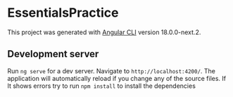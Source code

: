 # EssentialsPractice

This project was generated with [Angular CLI](https://github.com/angular/angular-cli) version 18.0.0-next.2.

## Development server
Run `ng serve` for a dev server. Navigate to `http://localhost:4200/`. The application will automatically reload if you change any of the source files.
If It shows errors try to run `npm install` to install the dependencies
